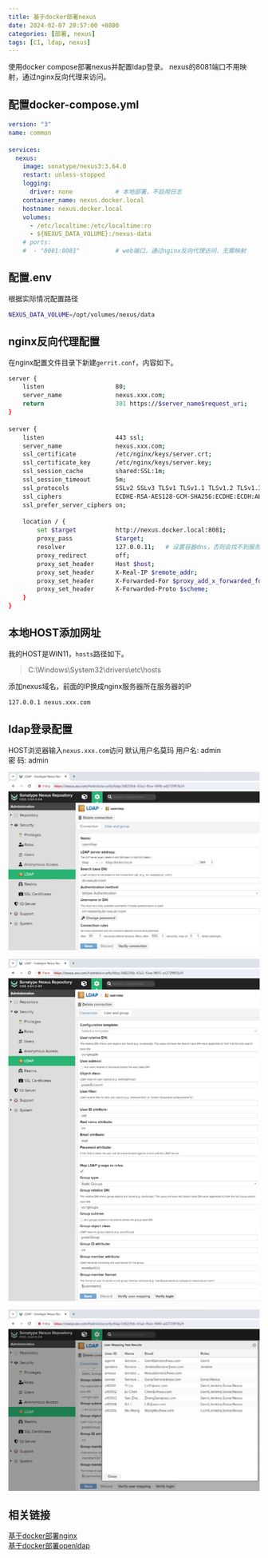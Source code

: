 ```yaml
---
title: 基于docker部署nexus
date: 2024-02-07 20:57:00 +0800
categories: [部署, nexus]
tags: [CI, ldap, nexus]
---
```

使用docker compose部署nexus并配置ldap登录。
nexus的8081端口不用映射，通过nginx反向代理来访问。
## 配置docker-compose.yml
```yaml
version: "3"
name: common

services:
  nexus:
    image: sonatype/nexus3:3.64.0
    restart: unless-stopped
    logging:
      driver: none            # 本地部署，不启用日志
    container_name: nexus.docker.local
    hostname: nexus.docker.local
    volumes:
      - /etc/localtime:/etc/localtime:ro
      - ${NEXUS_DATA_VOLUME}:/nexus-data
    # ports:
    #  - "8081:8081"          # web端口，通过nginx反向代理访问，无需映射
```
## 配置.env
根据实际情况配置路径
```sh
NEXUS_DATA_VOLUME=/opt/volumes/nexus/data
```
## nginx反向代理配置
在nginx配置文件目录下新建`gerrit.conf`，内容如下。
```sh
server {
    listen                    80;
    server_name               nexus.xxx.com;
    return                    301 https://$server_name$request_uri;
}

server {
    listen                    443 ssl;
    server_name               nexus.xxx.com;
    ssl_certificate           /etc/nginx/keys/server.crt;
    ssl_certificate_key       /etc/nginx/keys/server.key;
    ssl_session_cache         shared:SSL:1m;
    ssl_session_timeout       5m;
    ssl_protocols             SSLv2 SSLv3 TLSv1 TLSv1.1 TLSv1.2 TLSv1.3;
    ssl_ciphers               ECDHE-RSA-AES128-GCM-SHA256:ECDHE:ECDH:AES:HIGH:!NULL:!aNULL:!MD5:!ADH:!RC4;
    ssl_prefer_server_ciphers on;

    location / {
        set $target           http://nexus.docker.local:8081;
        proxy_pass            $target;
        resolver              127.0.0.11;   # 设置容器dns，否则会找不到服务器
        proxy_redirect        off; 
        proxy_set_header      Host $host; 
        proxy_set_header      X-Real-IP $remote_addr; 
        proxy_set_header      X-Forwarded-For $proxy_add_x_forwarded_for;
        proxy_set_header      X-Forwarded-Proto $scheme;
    }
}
```
## 本地HOST添加网址
我的HOST是WIN11，`hosts`路径如下。
> C:\Windows\System32\drivers\etc\hosts

添加nexus域名，前面的IP换成nginx服务器所在服务器的IP
```sh
127.0.0.1 nexus.xxx.com
```
## ldap登录配置
HOST浏览器输入`nexus.xxx.com`访问
默认用户名莫玛
用户名: admin  
密  码: admin  

![Desktop View](/static/images/202402/20240207_05.jpg)  

![Desktop View](/static/images/202402/20240207_06.jpg)

![Desktop View](/static/images/202402/20240207_07.jpg)

## 相关链接
[基于docker部署nginx](/posts/基于docker部署nginx/)  
[基于docker部署openldap](/posts/基于docker部署openldap/)  